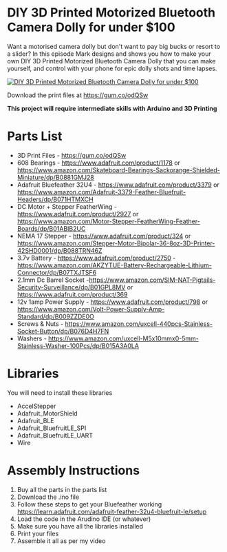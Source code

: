 # DIY 3D Printed Motorized Bluetooth Camera Dolly for under $100
Want a motorised camera dolly but don't want to pay big bucks or resort to a slider? In this episode Mark designs and shows you how to make your own DIY 3D Printed Motorized Bluetooth Camera Dolly that you can make yourself, and control with your phone for epic dolly shots and time lapses.

[![DIY 3D Printed Motorized Bluetooth Camera Dolly for under $100](http://i3.ytimg.com/vi/d-RhV_yXyQ8/maxresdefault.jpg)](https://www.youtube.com/watch?v=d-RhV_yXyQ8)

Download the print files at https://gum.co/odQSw

**This project will require intermediate skills with Arduino and 3D Printing**

# Parts List
* 3D Print Files - https://gum.co/odQSw
* 608 Bearings - https://www.adafruit.com/product/1178 or https://www.amazon.com/Skateboard-Bearings-Sackorange-Shielded-Miniature/dp/B0881GMJ28
* Adafruit Bluefeather 32U4 - https://www.adafruit.com/product/3379 or https://www.amazon.com/Adafruit-3379-Feather-Bluefruit-Headers/dp/B071HTMXCH
* DC Motor + Stepper FeatherWing - https://www.adafruit.com/product/2927 or https://www.amazon.com/Motor-Stepper-FeatherWing-Feather-Boards/dp/B01ABIB2UC
* NEMA 17 Stepper - https://www.adafruit.com/product/324 or https://www.amazon.com/Stepper-Motor-Bipolar-36-8oz-3D-Printer-42SHD0001/dp/B088TRN46Z
* 3.7v Battery - https://www.adafruit.com/product/2750 - https://www.amazon.com/AKZYTUE-Battery-Rechargeable-Lithium-Connector/dp/B07TXJTSF6
* 2.1mm Dc Barrel Socket -https://www.amazon.com/SIM-NAT-Pigtails-Security-Surveillance/dp/B01GPL8MV or  https://www.adafruit.com/product/369
* 12v 1amp Power Supply - https://www.adafruit.com/product/798 or https://www.amazon.com/Volt-Power-Supply-Amp-Standard/dp/B009ZZDE0O
* Screws & Nuts - https://www.amazon.com/uxcell-440pcs-Stainless-Socket-Button/dp/B076D4H7FN
* Washers - https://www.amazon.com/uxcell-M5x10mmx0-5mm-Stainless-Washer-100Pcs/dp/B015A3A0LA

# Libraries
You will need to install these libraries
* AccelStepper
* Adafruit_MotorShield
* Adafruit_BLE
* Adafruit_BluefruitLE_SPI
* Adafruit_BluefruitLE_UART
* Wire

# Assembly Instructions
1) Buy all the parts in the parts list
2) Download the .ino file
3) Follow these steps to get your Bluefeather working https://learn.adafruit.com/adafruit-feather-32u4-bluefruit-le/setup
4) Load the code in the Arudino IDE (or whatever)
5) Make sure you have all the libraries installed
6) Print your files
7) Assemble it all as per my video
